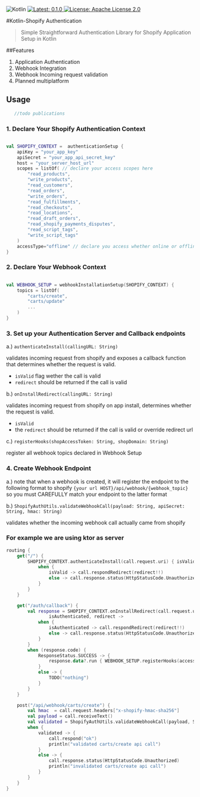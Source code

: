 <p>
  <img alt="Kotlin" src="https://img.shields.io/badge/kotlin-1.5.10-teal.svg?logo=kotlin" />
  <a href="/>https://repo1.maven.org/maven2/io/github/blackmo18/kotlin-grass-jvm/0.7.1/">
    <img alt="Latest: 0.1.0" src="https://img.shields.io/badge/Latest-0.1.0-blue.svg" target="_blank" />
    </a>
  <a href="https://github.com/blackmo18/kotlin-grass/blob/master/LICENSE">
    <img alt="License: Apache License 2.0" src="https://img.shields.io/badge/License-Apache License 2.0-orange.svg" target="_blank" />
  </a>
</p>

#Kotlin-Shopify Authentication
> Simple Straightforward Authentication Library for Shopify Application Setup in Kotlin


##Features
1. Application Authentication
2. Webhook Integration
3. Webhook Incoming request validation
4. Planned multiplatform

## Usage
```kotlin
   //todo publications
```

### 1. Declare Your Shopify Authentication Context
```kotlin

val SHOPIFY_CONTEXT =  authenticationSetup {
    apiKey = "your_app_key"
    apiSecret = "your_app_api_secret_key"
    host = "your_server_host_url"
    scopes = listOf( // declare your access scopes here
        "read_products",
        "write_products",
        "read_customers",
        "read_orders",
        "write_orders",
        "read_fulfillments",
        "read_checkouts",
        "read_locations",
        "read_draft_orders",
        "read_shopify_payments_disputes",
        "read_script_tags",
        "write_script_tags"
    )
    accessType="offline" // declare you access whether online or offline
}
```

### 2. Declare Your Webhook Context
```kotlin

val WEBHOOK_SETUP = webhookInstallationSetup(SHOPIFY_CONTEXT) {
    topics = listOf(
        "carts/create",
        "carts/update"
        ...
    )
}
```
### 3. Set up your Authentication Server and Callback endpoints

a.) `authenticateInstall(callingURL: String)`

validates incoming request from shopify and exposes a callback function that
   determines whether the request is valid.
* `isValid` flag wether the call is valid
* `redirect` should be returned if the call is valid
  
b.) `onInstallRedirect(callingURL: String)`

validates incoming request from shopify on app install, 
   determines whether the request is valid.
* `isValid`
* the `redirect` should be returned if the call is valid or override redirect url
  
c.) `registerHooks(shopAccessToken: String, shopDomain: String)`

register all webhook topics declared in Webhook Setup

### 4. Create Webhook Endpoint

a.) note that when a webhook is created, it will register the endpoint to the following format to shopify
`{your url HOST}/api/webhook/{webhook_topic}` so you must CAREFULLY match your endpoint to the latter format

b.) `ShopifyAuthUtils.validateWebhookCall(payload: String, apiSecret: String, hmac: String)`

validates whether the incoming webhook call actually came from shopify

   
### For example we are using ktor as server
```kotlin
routing {
    get("/") {
        SHOPIFY_CONTEXT.authenticateInstall(call.request.uri) { isValid, redirect ->
            when {
                isValid -> call.respondRedirect(redirect!!)
                else -> call.response.status(HttpStatusCode.Unauthorized)
            }
        }
    }

    get("/auth/callback") {
        val response = SHOPIFY_CONTEXT.onInstallRedirect(call.request.uri) {
                isAuthenticated, redirect ->
            when {
                isAuthenticated -> call.respondRedirect(redirect!!)
                else -> call.response.status(HttpStatusCode.Unauthorized)
            }
        }
        when (response.code) {
            ResponseStatus.SUCCESS -> {
                response.data?.run { WEBHOOK_SETUP.registerHooks(access_token, shop) }
            }
            else -> {
                TODO("nothing")
            }
        }
    }

    post("/api/webhook/carts/create") {
        val hmac  = call.request.headers["x-shopify-hmac-sha256"]
        val payload = call.receiveText()
        val validated = ShopifyAuthUtils.validateWebhookCall(payload, SHOPIFY_CONTEXT.apiSecret, hmac!!)
        when {
            validated -> {
                call.respond("ok")
                println("validated carts/create api call")
            }
            else -> {
                call.response.status(HttpStatusCode.Unauthorized)
                println("invalidated carts/create api call")
            }
        }
    }
}
```
